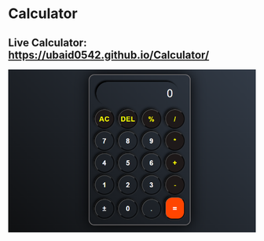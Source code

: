 # Calculator
## Live Calculator: https://ubaid0542.github.io/Calculator/
<img src="image/Screenshot (70).png">
